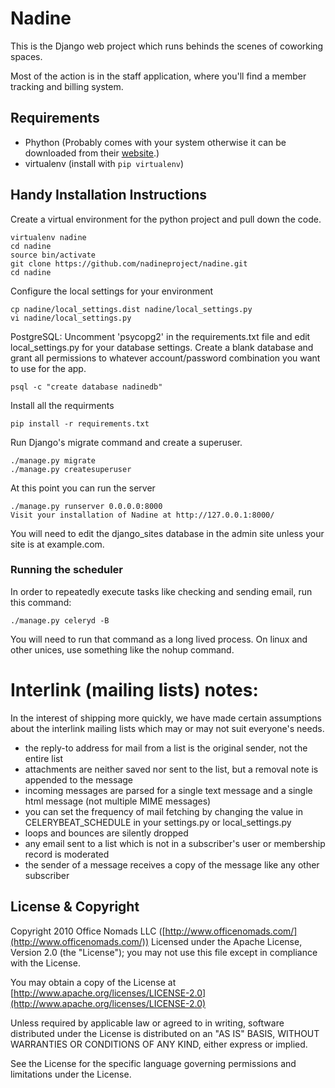 # Nadine

This is the Django web project which runs behinds the scenes of coworking spaces.

Most of the action is in the staff application, where you'll find a member tracking and billing system.

## Requirements

* Phython (Probably comes with your system otherwise it can be downloaded from their [website](https://www.python.org/downloads/).)
* virtualenv (install with `pip virtualenv`)

## Handy Installation Instructions

Create a virtual environment for the python project and pull down the code.

	virtualenv nadine
	cd nadine
	source bin/activate
	git clone https://github.com/nadineproject/nadine.git
	cd nadine

Configure the local settings for your environment

	cp nadine/local_settings.dist nadine/local_settings.py
	vi nadine/local_settings.py

PostgreSQL:  Uncomment 'psycopg2' in the requirements.txt file and edit local_settings.py for your database settings.  Create a blank database and grant all permissions to whatever account/password combination you want to use for the app.

	psql -c "create database nadinedb"

Install all the requirments 

	pip install -r requirements.txt

Run Django's migrate command and create a superuser.  

	./manage.py migrate
	./manage.py createsuperuser

At this point you can run the server

	./manage.py runserver 0.0.0.0:8000
	Visit your installation of Nadine at http://127.0.0.1:8000/

You will need to edit the django_sites database in the admin site unless your site is at example.com.

### Running the scheduler

In order to repeatedly execute tasks like checking and sending email, run this command:

    ./manage.py celeryd -B

You will need to run that command as a long lived process.  On linux and other unices, use something like the nohup command.

# Interlink (mailing lists) notes:

In the interest of shipping more quickly, we have made certain assumptions about the interlink mailing lists which may or may not suit everyone's needs.

- the reply-to address for mail from a list is the original sender, not the entire list
- attachments are neither saved nor sent to the list, but a removal note is appended to the message
- incoming messages are parsed for a single text message and a single html message (not multiple MIME messages)
- you can set the frequency of mail fetching by changing the value in CELERYBEAT_SCHEDULE in your settings.py or local_settings.py
- loops and bounces are silently dropped
- any email sent to a list which is not in a subscriber's user or membership record is moderated
- the sender of a message receives a copy of the message like any other subscriber

## License & Copyright

Copyright 2010 Office Nomads LLC ([http://www.officenomads.com/](http://www.officenomads.com/)) Licensed under the Apache License, Version 2.0 (the "License"); you may not use this file except in compliance with the License.

You may obtain a copy of the License at [http://www.apache.org/licenses/LICENSE-2.0](http://www.apache.org/licenses/LICENSE-2.0)

Unless required by applicable law or agreed to in writing, software distributed under the License is distributed on an "AS IS" BASIS, WITHOUT WARRANTIES OR CONDITIONS OF ANY KIND, either express or implied.

See the License for the specific language governing permissions and limitations under the License.
